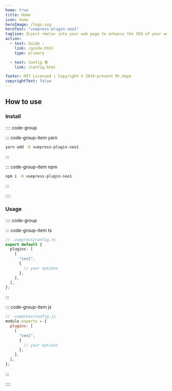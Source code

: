 ```yaml
---
home: true
title: Home
icon: home
heroImage: /logo.svg
heroText: "vuepress-plugin-seo1"
tagline: Inject <meta> into your web page to enhance the SEO of your web page.
action:
  - text: Guide 💡
    link: /guide.html
    type: primary

  - text: Config 🛠
    link: /config.html

footer: MIT Licensed | Copyright © 2019-present Mr.Hope
copyrightText: false
---
```


## How to use

### Install

:::: code-group

::: code-group-item yarn

```bash
yarn add -D vuepress-plugin-seo1
```

:::

::: code-group-item npm

```bash
npm i -D vuepress-plugin-seo1
```

:::

::::

### Usage

:::: code-group

::: code-group-item ts

```ts
// .vuepress/config.ts
export default {
  plugins: [
    [
      "seo1",
      {
        // your options
      },
    ],
  ],
};
```

:::

::: code-group-item js

```js
// .vuepress/config.js
module.exports = {
  plugins: [
    [
      "seo1",
      {
        // your options
      },
    ],
  ],
};
```

:::

::::
